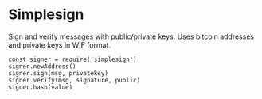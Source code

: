 # Simplesign

Sign and verify messages with public/private keys.  Uses bitcoin addresses and private keys in WIF format.    

````
const signer = require('simplesign')
signer.newAddress()
signer.sign(msg, privatekey)
signer.verify(msg, signature, public)
signer.hash(value)
````
